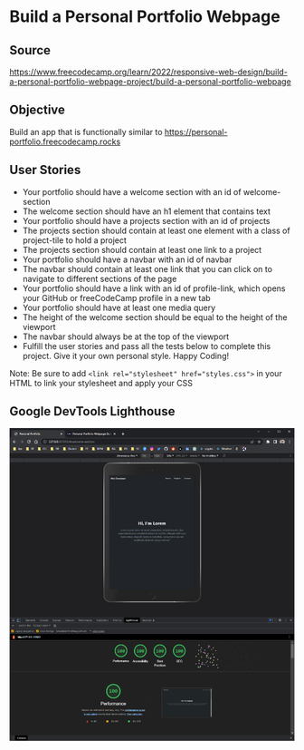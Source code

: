 # Build a Personal Portfolio Webpage

## Source

<https://www.freecodecamp.org/learn/2022/responsive-web-design/build-a-personal-portfolio-webpage-project/build-a-personal-portfolio-webpage>

## Objective

Build an app that is functionally similar to <https://personal-portfolio.freecodecamp.rocks>

## User Stories

- Your portfolio should have a welcome section with an id of welcome-section
- The welcome section should have an h1 element that contains text
- Your portfolio should have a projects section with an id of projects
- The projects section should contain at least one element with a class of project-tile to hold a project
- The projects section should contain at least one link to a project
- Your portfolio should have a navbar with an id of navbar
- The navbar should contain at least one link that you can click on to navigate to different sections of the page
- Your portfolio should have a link with an id of profile-link, which opens your GitHub or freeCodeCamp profile in a new tab
- Your portfolio should have at least one media query
- The height of the welcome section should be equal to the height of the viewport
- The navbar should always be at the top of the viewport
- Fulfill the user stories and pass all the tests below to complete this project. Give it your own personal style. Happy Coding!

Note: Be sure to add `<link rel="stylesheet" href="styles.css">` in your HTML to link your stylesheet and apply your CSS

## Google DevTools Lighthouse

![lighthouse score](./lighthouse.png)

